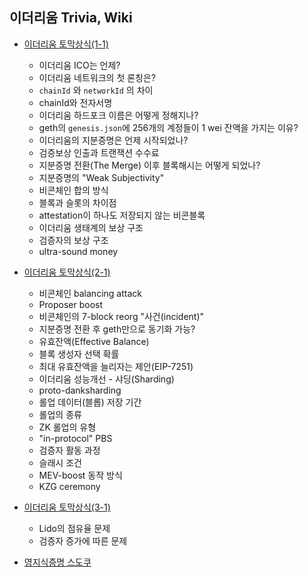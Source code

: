 ## 이더리움 Trivia, Wiki 

- [이더리움 토막상식(1-1)](https://github.com/boyd-dev/eth-trivia/blob/main/01)
  - 이더리움 ICO는 언제?
  - 이더리움 네트워크의 첫 론칭은?
  - `chainId` 와 `networkId` 의 차이  
  - chainId와 전자서명  
  - 이더리움 하드포크 이름은 어떻게 정해지나?
  - geth의 `genesis.json`에 256개의 계정들이 1 wei 잔액을 가지는 이유?
  - 이더리움의 지분증명은 언제 시작되었나? 
  - 검증보상 인출과 트랜잭션 수수료 
  - 지분증명 전환(The Merge) 이후 블록해시는 어떻게 되었나? 
  - 지분증명의 "Weak Subjectivity" 
  - 비콘체인 합의 방식 
  - 블록과 슬롯의 차이점
  - attestation이 하나도 저장되지 않는 비콘블록
  - 이더리움 생태계의 보상 구조
  - 검증자의 보상 구조 
  - ultra-sound money
  

- [이더리움 토막상식(2-1)](https://github.com/boyd-dev/eth-trivia/tree/main/02)
  - 비콘체인 balancing attack
  - Proposer boost
  - 비콘체인의 7-block reorg "사건(incident)"
  - 지분증명 전환 후 geth만으로 동기화 가능?
  - 유효잔액(Effective Balance)
  - 블록 생성자 선택 확률 
  - 최대 유효잔액을 늘리자는 제안(EIP-7251)
  - 이더리움 성능개선 - 샤딩(Sharding)
  - proto-danksharding
  - 롤업 데이터(블롭) 저장 기간
  - 롤업의 종류  
  - ZK 롤업의 유형
  - "in-protocol" PBS 
  - 검증자 활동 과정  
  - 슬래시 조건
  - MEV-boost 동작 방식
  - KZG ceremony

- [이더리움 토막상식(3-1)](https://github.com/boyd-dev/eth-trivia/tree/main/04)
  - Lido의 점유율 문제  
  - 검증자 증가에 따른 문제


- [영지식증명 스도쿠](https://github.com/boyd-dev/eth-trivia/tree/main/03)